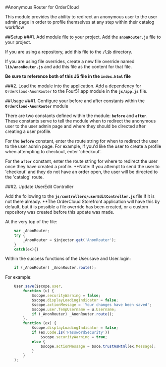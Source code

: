 #Anonymous Router for OrderCloud

This module provides the ability to redirect an anonymous user to the user admin page in order to profile themselves at any step within their catalog workflow

##Setup
###1. Add module file to your project.
Add the **`anonRouter.js`** file to your project.

If you are using a repository, add this file to the **`/lib`** directory.

If you are using file overrides, create a new file override named **`lib/anonRouter.js`** and add this file as the content for that file.

**Be sure to reference both of this JS file in the `index.html` file**

###2. Load the module into the application.
Add a dependency for `OrderCloud-AnonRouter` to the Four51.app module in the **`js/app.js`** file.

##Usage
###1. Configure your before and after constants within the **`OrderCloud-AnonRouter`** module

There are two constants defined within the module: **`before`** and **`after`**. These constants serve to tell the module when to redirect the anonymous user to the user admin page and where they should be directed after creating a user profile.

For the **`before`** constant, enter the route string for when to redirect the user to the user admin page. For example, if you'd like the user to create a profile when attempting to checkout, enter 'checkout'.

For the **`after`** constant, enter the route string for where to redirect the user once they have created a profile.
**Note: If you attempt to send the user to 'checkout' and they do not have an order open, the user will be directed to the 'catalog' route.

###2. Update UserEdit Controller

Add the following to the **`js/controllers/userEditController.js`** file if it is not there already. **The OrderCloud Storefront application will have this by default, but it is possible a file override has been created, or a custom repository was created before this update was made.

At the very top of the file:

```javascript
    var _AnonRouter;
    try {
        _AnonRouter = $injector.get('AnonRouter');
    }
    catch(ex){}
```

Within the success functions of the User.save and User.login:

```javascript
    if (_AnonRouter) _AnonRouter.route();
```

For example: 

```javascript
    User.save($scope.user,
        function (u) {
            $scope.securityWarning = false;
            $scope.displayLoadingIndicator = false;
            $scope.actionMessage = 'Your changes have been saved';
            $scope.user.TempUsername = u.Username;
            if (_AnonRouter) _AnonRouter.route();
        },
        function (ex) {
            $scope.displayLoadingIndicator = false;
            if (ex.Code.is('PasswordSecurity'))
                $scope.securityWarning = true;
            else {
                $scope.actionMessage = $sce.trustAsHtml(ex.Message);
            }
        }
    );
```

